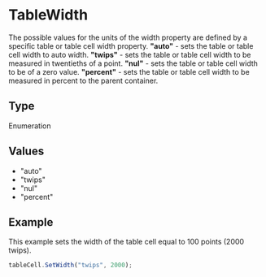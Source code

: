 # TableWidth

The possible values for the units of the width property are defined by a specific table or table cell width property.**"auto"** - sets the table or table cell width to auto width.**"twips"** - sets the table or table cell width to be measured in twentieths of a point.**"nul"** - sets the table or table cell width to be of a zero value.**"percent"** - sets the table or table cell width to be measured in percent to the parent container.

## Type

Enumeration

## Values

- "auto"
- "twips"
- "nul"
- "percent"


## Example

This example sets the width of the table cell equal to 100 points (2000 twips).

```javascript editor-docx
tableCell.SetWidth("twips", 2000);
```
